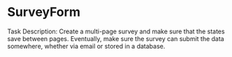 # SurveyForm

Task Description: Create a multi-page survey and make sure that the states save between pages. Eventually, make sure the survey can submit the data somewhere, whether via email or stored in a database.
